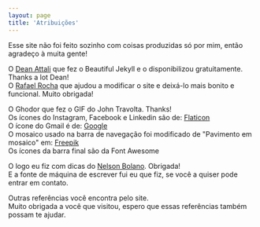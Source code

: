 ```yaml
---
layout: page
title: 'Atribuições'
---
```


Esse site não foi feito sozinho com coisas produzidas só por mim, então agradeço à muita gente!


O [Dean Attali](https://deanattali.com/) que fez o Beautiful Jekyll e o disponibilizou gratuitamente. Thanks a lot Dean!  
O [Rafael Rocha](https://github.com/rahcor) que ajudou a modificar o site e deixá-lo mais bonito e funcional. Muito obrigada!


O Ghodor que fez o GIF do John Travolta. Thanks!  
Os ícones do Instagram, Facebook e Linkedin são de: [Flaticon](https://www.flaticon.com/authors/freepik)  
O ícone do Gmail é de: [Google](https://www.flaticon.com/authors/google)  
O mosaico usado na barra de navegação foi modificado de "Pavimento em mosaico" em: [Freepik](https://br.freepik.com/fotos/fundo)  
Os ícones da barra final são da Font Awesome


O logo eu fiz com dicas do [Nelson Bolano](https://www.linkedin.com/in/nelsonbolanojunior/). Obrigada!  
E a fonte de máquina de escrever fui eu que fiz, se você a quiser pode entrar em contato.


Outras referências você encontra pelo site.  
Muito obrigada a você que visitou, espero que essas referências também possam te ajudar.
